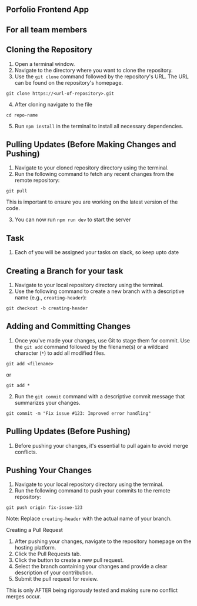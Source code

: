 ## Porfolio Frontend App

## For all team members

## Cloning the Repository

1.  Open a terminal window.
2.  Navigate to the directory where you want to clone the repository.
3.  Use the `git clone` command followed by the repository's URL. The URL can be found on the repository's homepage.

```
git clone https://<url-of-repository>.git
```

4. After cloning navigate to the file

```
cd repo-name
```

5. Run `npm install` in the terminal to install all necessary dependencies.

## Pulling Updates (Before Making Changes and Pushing)

1.  Navigate to your cloned repository directory using the terminal.
2.  Run the following command to fetch any recent changes from the remote repository:

```
git pull
```

This is important to ensure you are working on the latest version of the code.

3. You can now run `npm run dev` to start the server

## Task

1.  Each of you will be assigned your tasks on slack, so keep upto date

## Creating a Branch for your task

1.  Navigate to your local repository directory using the terminal.
2.  Use the following command to create a new branch with a descriptive name (e.g., `creating-header`):

```
git checkout -b creating-header
```

## Adding and Committing Changes

1.  Once you've made your changes, use Git to stage them for commit. Use the `git add` command followed by the filename(s) or a wildcard character (`*`) to add all modified files.

```
git add <filename>
```

or

```
git add *
```

2.  Run the `git commit` command with a descriptive commit message that summarizes your changes.

```
git commit -m "Fix issue #123: Improved error handling"
```

## Pulling Updates (Before Pushing)

1.  Before pushing your changes, it's essential to pull again to avoid merge conflicts.

## Pushing Your Changes

1.  Navigate to your local repository directory using the terminal.
2.  Run the following command to push your commits to the remote repository:

```
git push origin fix-issue-123
```

Note: Replace `creating-header` with the actual name of your branch.

Creating a Pull Request

1.  After pushing your changes, navigate to the repository homepage on the hosting platform.
2.  Click the Pull Requests tab.
3.  Click the button to create a new pull request.
4.  Select the branch containing your changes and provide a clear description of your contribution.
5.  Submit the pull request for review.

This is only AFTER being rigorously tested and making sure no conflict merges occur.
